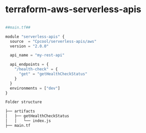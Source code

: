 # terraform-aws-serverless-apis

```python

##main.tf## 

module "serverless-apis" {
  source  = "Cpcool/serverless-apis/aws"
  version = "2.0.0"

  api_name = "my-rest-api"

  api_endpoints = {
    "/health-check" = {
      "get" = "getHealthCheckStatus"
    }
  }
  environments = ["dev"]
}
```

```python
Folder structure

├── artifacts
│   ├── getHealthCheckStatus
│   │   └── index.js
├── main.tf
```
